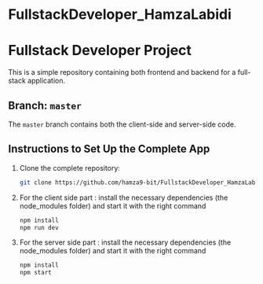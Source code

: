 # FullstackDeveloper_HamzaLabidi
# Fullstack Developer Project

This is a simple repository containing both frontend and backend for a full-stack application.

## Branch: `master`
The `master` branch contains both the client-side and server-side code.

## Instructions to Set Up the Complete App

1. Clone the complete repository:
   ```bash
   git clone https://github.com/hamza9-bit/FullstackDeveloper_HamzaLabidi.git

2. For the client side part :
install the necessary dependencies (the node_modules folder) and start it with the right command
   ```bash
   npm install 
   npm run dev

3. For the server side part :
install the necessary dependencies (the node_modules folder) and start it with the right command
   ```bash
   npm install 
   npm start
